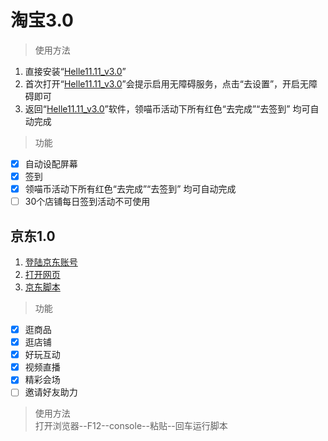 # 淘宝3.0  
> 使用方法  
1. 直接安装“[Helle11.11_v3.0](/v3.0/Helle11.11_v3.0.apk)”  
2. 首次打开“[Helle11.11_v3.0](/v3.0/Helle11.11_v3.0.apk)”会提示启用无障碍服务，点击“去设置”，开启无障碍即可  
3. 返回“[Helle11.11_v3.0](/v3.0/Helle11.11_v3.0.apk)”软件，领喵币活动下所有红色“去完成”“去签到” 均可自动完成  
  
> 功能  
- [x] 自动设配屏幕   
- [x] 签到  
- [x] 领喵币活动下所有红色“去完成”“去签到” 均可自动完成  
- [ ] 30个店铺每日签到活动不可使用  
  
## 京东1.0  
1. [登陆京东账号](https://www.jd.com/)  
2. [打开网页](https://happy.m.jd.com/babelDiy/GZWVJFLMXBQVEBDQZWMY/XJf8bH6oXDWSgS91daDJzXh9bU7/index.html#/failback)  
3. [京东脚本](/1.0/京东养红包脚本.txt)  
  
> 功能  
- [x] 逛商品  
- [x] 逛店铺    
- [x] 好玩互动  
- [x] 视频直播  
- [x] 精彩会场 
- [ ] 邀请好友助力  
  
> 使用方法  
打开浏览器--F12--console--粘贴--回车运行脚本
